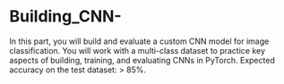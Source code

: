 # Building_CNN-
In this part, you will build and evaluate a custom CNN model for image classification. You will work with a multi-class dataset to practice key aspects of building, training, and evaluating CNNs in PyTorch. Expected accuracy on the test dataset: > 85%.
